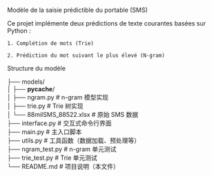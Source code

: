Modèle de la saisie prédictible du portable (SMS)
  
Ce projet implémente deux prédictions de texte courantes basées sur Python :
    
    1. Complétion de mots (Trie)
    
    2. Prédiction du mot suivant le plus élevé (N-gram)

Structure du modèle

├── models/  
│   ├── __pycache__/  
│   ├── ngram.py             # n-gram 模型实现  
│   ├── trie.py              # Trie 树实现  
│   └── 88milSMS_88522.xlsx  # 原始 SMS 数据  
├── interface.py             # 交互式命令行界面  
├── main.py                  # 主入口脚本  
├── utils.py                 # 工具函数（数据加载、预处理等）  
├── ngram_test.py            # n-gram 单元测试  
├── trie_test.py             # Trie 单元测试  
└── README.md                # 项目说明（本文件）
